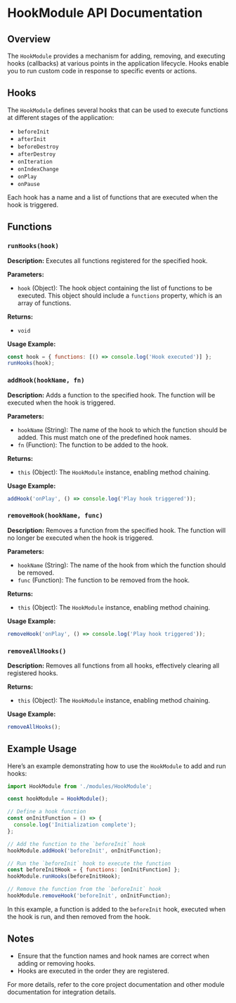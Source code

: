 
# HookModule API Documentation

## Overview

The `HookModule` provides a mechanism for adding, removing, and executing hooks (callbacks) at various points in the application lifecycle. Hooks enable you to run custom code in response to specific events or actions.

## Hooks

The `HookModule` defines several hooks that can be used to execute functions at different stages of the application:

- `beforeInit`
- `afterInit`
- `beforeDestroy`
- `afterDestroy`
- `onIteration`
- `onIndexChange`
- `onPlay`
- `onPause`

Each hook has a name and a list of functions that are executed when the hook is triggered.

## Functions

### `runHooks(hook)`

**Description:**
Executes all functions registered for the specified hook.

**Parameters:**
- `hook` (Object): The hook object containing the list of functions to be executed. This object should include a `functions` property, which is an array of functions.

**Returns:**
- `void`

**Usage Example:**
```javascript
const hook = { functions: [() => console.log('Hook executed')] };
runHooks(hook);
```

### `addHook(hookName, fn)`

**Description:**
Adds a function to the specified hook. The function will be executed when the hook is triggered.

**Parameters:**
- `hookName` (String): The name of the hook to which the function should be added. This must match one of the predefined hook names.
- `fn` (Function): The function to be added to the hook.

**Returns:**
- `this` (Object): The `HookModule` instance, enabling method chaining.

**Usage Example:**
```javascript
addHook('onPlay', () => console.log('Play hook triggered'));
```

### `removeHook(hookName, func)`

**Description:**
Removes a function from the specified hook. The function will no longer be executed when the hook is triggered.

**Parameters:**
- `hookName` (String): The name of the hook from which the function should be removed.
- `func` (Function): The function to be removed from the hook.

**Returns:**
- `this` (Object): The `HookModule` instance, enabling method chaining.

**Usage Example:**
```javascript
removeHook('onPlay', () => console.log('Play hook triggered'));
```

### `removeAllHooks()`

**Description:**
Removes all functions from all hooks, effectively clearing all registered hooks.

**Returns:**
- `this` (Object): The `HookModule` instance, enabling method chaining.

**Usage Example:**
```javascript
removeAllHooks();
```

## Example Usage

Here’s an example demonstrating how to use the `HookModule` to add and run hooks:

```javascript
import HookModule from './modules/HookModule';

const hookModule = HookModule();

// Define a hook function
const onInitFunction = () => {
  console.log('Initialization complete');
};

// Add the function to the `beforeInit` hook
hookModule.addHook('beforeInit', onInitFunction);

// Run the `beforeInit` hook to execute the function
const beforeInitHook = { functions: [onInitFunction] };
hookModule.runHooks(beforeInitHook);

// Remove the function from the `beforeInit` hook
hookModule.removeHook('beforeInit', onInitFunction);
```

In this example, a function is added to the `beforeInit` hook, executed when the hook is run, and then removed from the hook.

## Notes

- Ensure that the function names and hook names are correct when adding or removing hooks.
- Hooks are executed in the order they are registered.

For more details, refer to the core project documentation and other module documentation for integration details.
